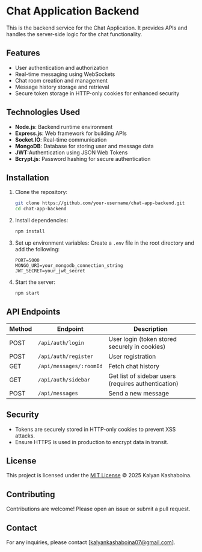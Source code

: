 # Chat Application Backend

This is the backend service for the Chat Application. It provides APIs and handles the server-side logic for the chat functionality.

## Features

- User authentication and authorization
- Real-time messaging using WebSockets
- Chat room creation and management
- Message history storage and retrieval
- Secure token storage in HTTP-only cookies for enhanced security

## Technologies Used

- **Node.js**: Backend runtime environment
- **Express.js**: Web framework for building APIs
- **Socket.IO**: Real-time communication
- **MongoDB**: Database for storing user and message data
- **JWT**:Authentication using JSON Web Tokens
- **Bcrypt.js**: Password hashing for secure authentication

## Installation

1. Clone the repository:

   ```bash
   git clone https://github.com/your-username/chat-app-backend.git
   cd chat-app-backend
   ```

2. Install dependencies:

   ```bash
   npm install
   ```

3. Set up environment variables:
   Create a `.env` file in the root directory and add the following:

   ```
   PORT=5000
   MONGO_URI=your_mongodb_connection_string
   JWT_SECRET=your_jwt_secret
   ```

4. Start the server:
   ```bash
   npm start
   ```

## API Endpoints

| Method | Endpoint                | Description                                         |
| ------ | ----------------------- | --------------------------------------------------- |
| POST   | `/api/auth/login`       | User login (token stored securely in cookies)       |
| POST   | `/api/auth/register`    | User registration                                   |
| GET    | `/api/messages/:roomId` | Fetch chat history                                  |
| GET    | `/api/auth/sidebar`     | Get list of sidebar users (requires authentication) |
| POST   | `/api/messages`         | Send a new message                                  |

## Security

- Tokens are securely stored in HTTP-only cookies to prevent XSS attacks.
- Ensure HTTPS is used in production to encrypt data in transit.

## License

This project is licensed under the [MIT License](LICENSE) © 2025 Kalyan Kashaboina.

## Contributing

Contributions are welcome! Please open an issue or submit a pull request.

## Contact

For any inquiries, please contact [kalyankashaboina07@gmail.com].
